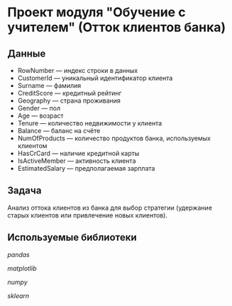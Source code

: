 # Проект модуля "Обучение с учителем" (Отток клиентов банка)


## Данные

- RowNumber — индекс строки в данных
- CustomerId — уникальный идентификатор клиента
- Surname — фамилия
- CreditScore — кредитный рейтинг
- Geography — страна проживания
- Gender — пол
- Age — возраст
- Tenure — количество недвижимости у клиента
- Balance — баланс на счёте
- NumOfProducts — количество продуктов банка, используемых клиентом
- HasCrCard — наличие кредитной карты
- IsActiveMember — активность клиента
- EstimatedSalary — предполагаемая зарплата


## Задача

Анализ оттока клиентов из банка для выбор стратегии (удержание старых клиентов или привлечение новых клиентов).

## Используемые библиотеки
*pandas*

*matplotlib*

*numpy*

*sklearn*
